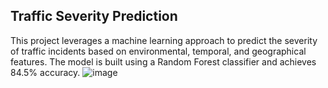 ##  Traffic Severity Prediction
This project leverages a machine learning approach to predict the severity of traffic incidents based on environmental, temporal, and geographical features. The model is built using a Random Forest classifier and achieves 84.5% accuracy.
![image](https://github.com/user-attachments/assets/aa493865-f057-4b87-9fff-6b79e4845a9e)
